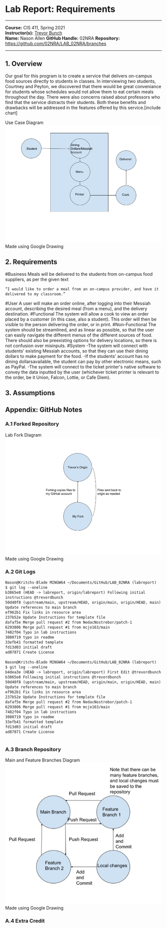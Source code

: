 # Lab Report: Requirements
___
**Course:** CIS 411, Spring 2021  
**Instructor(s):** [Trevor Bunch](https://github.com/trevordbunch)  
**Name:** Nason Allen
**GitHub Handle:** 02NRA
**Repository:** https://github.com/02NRA/LAB_02NRA/branches
___

## 1. Overview
Our goal for this program is to create a service that delivers on-campus food sources directly to students in classes. In interviewing two students, Courtney and Peyton, we discovered that there would be great conveniance for students whose schedules would not allow them to eat certain meals throughout the day. There were also concerns raised about professors who find that the service distracts their students. Both these benefits and drawbacks will be addressed in the features offered by this service.[include chart]

Use Case Diagram 
![Use Case Diagram](/assets/Lab_Use_Case.jpg)  
Made using Google Drawing

## 2. Requirements
#Business
Meals will be delivered to the students from on-campus food suppliers, as per the given text
~~~
“I would like to order a meal from an on-campus provider, and have it delivered to my classroom.”
~~~
#User
A user will make an order online, after logging into their Messiah account, describing the desired meal (from a menu), and the delivery destination.
#Functional
The system will allow a cook to view an order placed by a customer (in this case, also a student). This order will then be visible to the person delivering the order, or in print.
#Non-Functional
The system should be streamlined, and as linear as possible, so that the user can easily navigate the different menus of the different sources of food. There should also be preexisting options for delivery locations, so there is not confusion over misinputs. 
#System
-The system will connect with students' existing Messiah accounts, so that they can use their dining dollars to make payment for the food.
-If the students' account has no dining dollarsavailable, the student can pay by other electronic means, such as PayPal.
-The system will connect to the ticket printer's native software to convey the data inputted by the user (whichever ticket printer is relevant to the order, be it Union, Falcon, Lottie, or Cafe Diem).
## 3. Assumptions

## Appendix: GitHub Notes

### A.1 Forked Repository
Lab Fork Diagram 
![Lab Fork Diagram](/assets/Lab_Fork.jpg)  
Made using Google Drawing
### A.2 Git Logs
~~~
Nason@Kritchs-Blade MINGW64 ~/Documents/GitHub/LAB_02NRA (labreport)
$ git log --oneline
b3865e8 (HEAD -> labreport, origin/labreport) Following initial instructions @trevordbunch
50d40f8 (upstream/main, upstream/HEAD, origin/main, origin/HEAD, main) Update references to main branch
ef962b1 Fix links in resource area
237b52e Update Instructions for template file
dafaf5e Merge pull request #2 from NedacNostrebor/patch-1
6293806 Merge pull request #1 from mcjo163/main
7482f04 Typo in lab instructions
3080719 typo in readme
33efb41 formatted template
fd13d03 initial draft
ad87871 Create License

Nason@Kritchs-Blade MINGW64 ~/Documents/GitHub/LAB_02NRA (labreport)
$ git log --oneline
b4dea3e (HEAD -> labreport, origin/labreport) First Edit @trevordbunch
b3865e8 Following initial instructions @trevordbunch
50d40f8 (upstream/main, upstream/HEAD, origin/main, origin/HEAD, main) Update references to main branch
ef962b1 Fix links in resource area
237b52e Update Instructions for template file
dafaf5e Merge pull request #2 from NedacNostrebor/patch-1
6293806 Merge pull request #1 from mcjo163/main
7482f04 Typo in lab instructions
3080719 typo in readme
33efb41 formatted template
fd13d03 initial draft
ad87871 Create License


~~~

### A.3 Branch Repository
Main and Feature Branches Diagram 
![Main and Feature Branches Diagram](/assets/Branch_and_features.jpg)  
Made using Google Drawing
### A.4 Extra Credit

